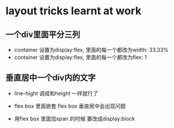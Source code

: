 # layout tricks learnt at work

## 一个div里面平分三列
+ container 设置为display:flex, 里面的每一个都改为width: 33.33%
+ container 设置为display:flex, 里面的每一个都改为flex: 1


## 垂直居中一个div内的文字
+ line-hight 调成和height 一样就行了


+ flex box 里面嵌套 flex box 垂直居中会出现问题
+ 用flex box 里面加span 的时候 要改成display:block
